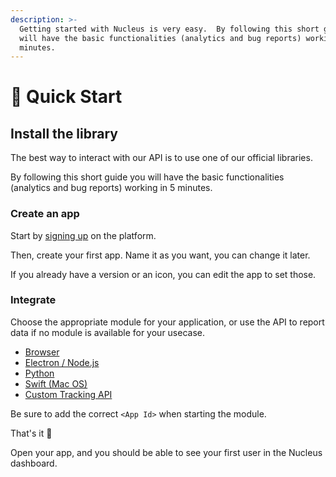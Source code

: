 ```yaml
---
description: >-
  Getting started with Nucleus is very easy.  By following this short guide you
  will have the basic functionalities (analytics and bug reports) working in 5
  minutes.
---
```


# 🦸 Quick Start

## Install the library

The best way to interact with our API is to use one of our official libraries.

By following this short guide you will have the basic functionalities (analytics and bug reports) working in 5 minutes.

### Create an app <a href="#create-an-app" id="create-an-app"></a>

Start by [signing up](https://www.nucleus.sh/signup) on the platform.

Then, create your first app. Name it as you want, you can change it later.

If you already have a version or an icon, you can edit the app to set those.

### Integrate <a href="#integrate" id="integrate"></a>

Choose the appropriate module for your application, or use the API to report data if no module is available for your usecase.

* [Browser](modules/browser.md)
* [Electron / Node.js](modules/electron.js.md)
* [Python](modules/python.md)
* [Swift (Mac OS)](modules/swift.md)
* [Custom Tracking API](reference/tracking-api.md)

Be sure to add the correct `<App Id>` when starting the module.

That's it 🤟

Open your app, and you should be able to see your first user in the Nucleus dashboard.
